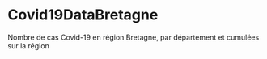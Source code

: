 # Covid19DataBretagne
Nombre de cas Covid-19 en région Bretagne, par département et cumulées sur la région
